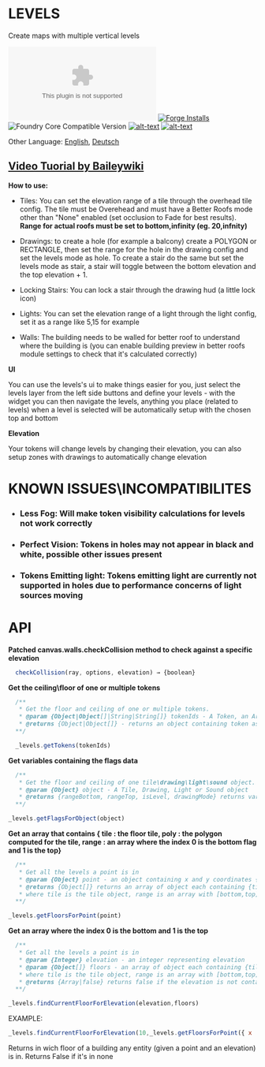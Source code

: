 # LEVELS
Create maps with multiple vertical levels

![Latest Release Download Count](https://img.shields.io/github/downloads/theripper93/Levels/latest/module.zip?color=2b82fc&label=DOWNLOADS&style=for-the-badge) [![Forge Installs](https://img.shields.io/badge/dynamic/json?label=Forge%20Installs&query=package.installs&suffix=%25&url=https%3A%2F%2Fforge-vtt.com%2Fapi%2Fbazaar%2Fpackage%2Flevels&colorB=03ff1c&style=for-the-badge)](https://forge-vtt.com/bazaar#package=levels) ![Foundry Core Compatible Version](https://img.shields.io/badge/dynamic/json.svg?url=https%3A%2F%2Fraw.githubusercontent.com%2Ftheripper93%2FLevels%2Fmain%2Fmodule.json&label=Foundry%20Version&query=$.compatibleCoreVersion&colorB=orange&style=for-the-badge) [![alt-text](https://img.shields.io/badge/-Patreon-%23ff424d?style=for-the-badge)](https://www.patreon.com/theripper93) [![alt-text](https://img.shields.io/badge/-Discord-%235662f6?style=for-the-badge)](https://discord.gg/F53gBjR97G)

Other Language: [English](README.md), [Deutsch](README.de.md)

## [Video Tuorial by Baileywiki](https://youtu.be/ELlweNunn4g)

**How to use:**

* Tiles: You can set the elevation range of a tile through the overhead tile config. The tile must be Overehead and must have a Better Roofs mode other than "None" enabled (set occlusion to Fade for best results). **Range for actual roofs must be set to bottom,infinity (eg. 20,infnity)**

* Drawings: to create a hole (for example a balcony) create a POLYGON or RECTANGLE, then set the range for the hole in the drawing config and set the levels mode as hole. To create a stair do the same but set the levels mode as stair, a stair will toggle between the bottom elevation and the top elevation + 1.

* Locking Stairs: You can lock a stair through the drawing hud (a little lock icon)

* Lights: You can set the elevation range of a light through the light config, set it as a range like 5,15 for example

* Walls: The building needs to be walled for better roof to understand where the building is (you can enable building preview in better roofs module settings to check that it's calculated correctly)

**UI**

You can use the levels's ui to make things easier for you, just select the levels layer from the left side buttons and define your levels - with the widget you can then navigate the levels, anything you place (related to levels) when a level is selected will be automatically setup with the chosen top and bottom

**Elevation**

Your tokens will change levels by changing their elevation, you can also setup zones with drawings to automatically change elevation

# **KNOWN ISSUES\INCOMPATIBILITES**

* ### **Less Fog**: Will make token visibility calculations for levels not work correctly
* ### **Perfect Vision**: Tokens in holes may not appear in black and white, possible other issues present
* ### **Tokens Emitting light**: Tokens emitting light are currently not supported in holes due to performance concerns of light sources moving

# **API**

**Patched canvas.walls.checkCollision method to check against a specific elevation**

```js
  checkCollision(ray, options, elevation) → {boolean}
```

**Get the ceiling\floor of one or multiple tokens**

```js
  /**
   * Get the floor and ceiling of one or multiple tokens.
   * @param {Object|Object[]|String|String[]} tokenIds - A Token, an Array of Tokens, a Token ID or an Array of Tokens IDs
   * @returns {Object|Object[]} - returns an object containing token as the token object and range as an Array with 0 = Floor 1 = Ceiling
  **/

  _levels.getTokens(tokenIds)
```

**Get variables containing the flags data**

```js
  /**
   * Get the floor and ceiling of one tile\drawing\light\sound object.
   * @param {Object} object - A Tile, Drawing, Light or Sound object
   * @returns {rangeBottom, rangeTop, isLevel, drawingMode} returns variables containing the flags data
  **/

_levels.getFlagsForObject(object)
```

**Get an array that contains { tile : the floor tile, poly : the polygon computed for the tile, range : an array where the index 0 is the bottom flag and 1 is the top}**

```js
  /**
   * Get all the levels a point is in
   * @param {Object} point - an object containing x and y coordinates {x:x,y:y}
   * @returns {Object[]} returns an array of object each containing {tile,range,poly}
   * where tile is the tile object, range is an array with [bottom,top] and poly is the polygon computed for the room
  **/

_levels.getFloorsForPoint(point)
```

**Get an array where the index 0 is the bottom and 1 is the top**

```js
  /**
   * Get all the levels a point is in
   * @param {Integer} elevation - an integer representing elevation
   * @param {Object[]} floors - an array of object each containing {tile,range,poly}
   * where tile is the tile object, range is an array with [bottom,top] and poly is the polygon computed for the room
   * @returns {Array|false} returns false if the elevation is not contained in any of the provided floors, return an Array with [bottom,top] if one is found
  **/

_levels.findCurrentFloorForElevation(elevation,floors)
```

EXAMPLE:

```js
_levels.findCurrentFloorForElevation(10,_levels.getFloorsForPoint({ x : token.center.x , y : token.center.y }))
```
Returns in wich floor of a building any entity (given a point and an elevation) is in. Returns False if it's in none

